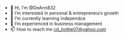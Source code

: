 - 👋 Hi, I’m @DeAnn832
- 👀 I’m interested in personal & entrepreneurs growth
- 🌱 I’m currently learning independce
- 💞️ I’m experienced in business management
- 📫 How to reach me cd_hottie07@yahoo.com

<!---
DeAnn832/DeAnn832 is a ✨ special ✨ repository because its `README.md` (this file) appears on your GitHub profile.
You can click the Preview link to take a look at your changes.
--->
